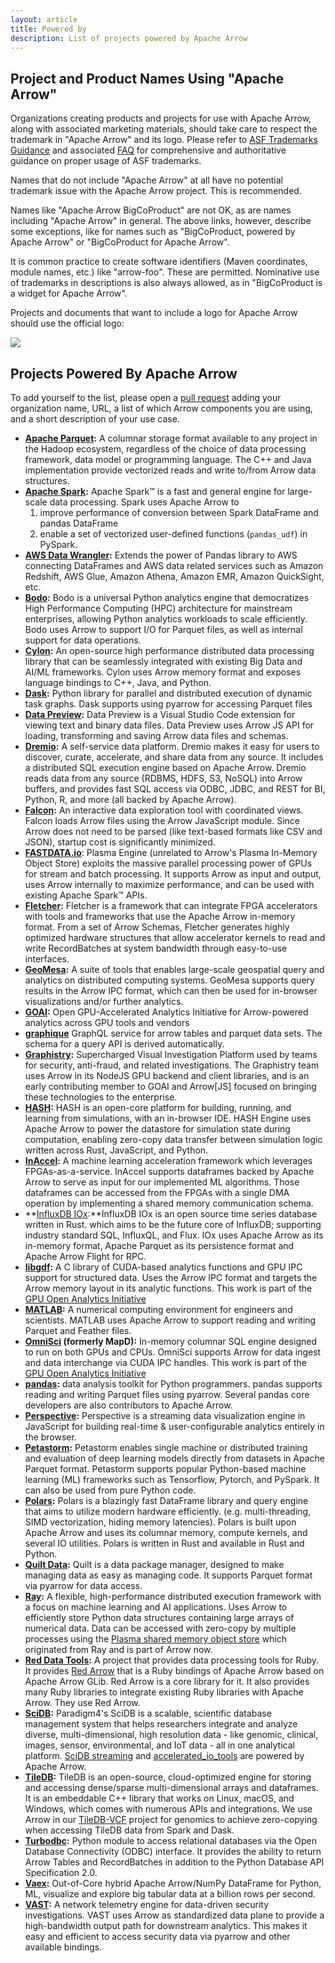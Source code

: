 ```yaml
---
layout: article
title: Powered by
description: List of projects powered by Apache Arrow
---
```

<!--
{% comment %}
Licensed to the Apache Software Foundation (ASF) under one or more
contributor license agreements.  See the NOTICE file distributed with
this work for additional information regarding copyright ownership.
The ASF licenses this file to you under the Apache License, Version 2.0
(the "License"); you may not use this file except in compliance with
the License.  You may obtain a copy of the License at

http://www.apache.org/licenses/LICENSE-2.0

Unless required by applicable law or agreed to in writing, software
distributed under the License is distributed on an "AS IS" BASIS,
WITHOUT WARRANTIES OR CONDITIONS OF ANY KIND, either express or implied.
See the License for the specific language governing permissions and
limitations under the License.
{% endcomment %}
-->

## Project and Product Names Using "Apache Arrow"

Organizations creating products and projects for use with Apache Arrow, along
with associated marketing materials, should take care to respect the trademark
in "Apache Arrow" and its logo. Please refer to [ASF Trademarks Guidance][1]
and associated [FAQ][2] for comprehensive and authoritative guidance on proper
usage of ASF trademarks.

Names that do not include "Apache Arrow" at all have no potential trademark
issue with the Apache Arrow project. This is recommended.

Names like "Apache Arrow BigCoProduct" are not OK, as are names including
"Apache Arrow" in general. The above links, however, describe some exceptions,
like for names such as "BigCoProduct, powered by Apache Arrow" or
"BigCoProduct for Apache Arrow".

It is common practice to create software identifiers (Maven coordinates, module
names, etc.) like "arrow-foo". These are permitted. Nominative use of trademarks
in descriptions is also always allowed, as in "BigCoProduct is a widget for
Apache Arrow".

Projects and documents that want to include a logo for Apache Arrow should use
the official logo:

<img src="{{ site.baseurl }}/img/arrow.png" style="max-width: 100%;"/>

## Projects Powered By Apache Arrow

To add yourself to the list, please open a [pull request][27] adding your
organization name, URL, a list of which Arrow components you are using, and a
short description of your use case.

* **[Apache Parquet][3]:** A columnar storage format available to any project
  in the Hadoop ecosystem, regardless of the choice of data processing
  framework, data model or programming language. The C++ and Java
  implementation provide vectorized reads and write to/from Arrow data
  structures.
* **[Apache Spark][7]:** Apache Spark™ is a fast and general engine for
  large-scale data processing. Spark uses Apache Arrow to
  1. improve performance of conversion between Spark DataFrame and pandas DataFrame
  2. enable a set of vectorized user-defined functions (`pandas_udf`) in PySpark.
* **[AWS Data Wrangler][34]:** Extends the power of Pandas library to AWS connecting 
  DataFrames and AWS data related services such as Amazon Redshift, AWS Glue, Amazon Athena, 
  Amazon EMR, Amazon QuickSight, etc.
* **[Bodo][36]:** Bodo is a universal Python analytics engine that democratizes High Performance 
   Computing (HPC) architecture for mainstream enterprises, allowing Python analytics workloads to
   scale efficiently. Bodo uses Arrow to support I/O for Parquet files, as well as internal support for data operations.
* **[Cylon][35]:**  An open-source high performance distributed data processing library 
  that can be seamlessly integrated with existing Big Data and AI/ML frameworks. Cylon
  uses Arrow memory format and exposes language bindings to C++, Java, and Python.
* **[Dask][15]:** Python library for parallel and distributed execution of
  dynamic task graphs. Dask supports using pyarrow for accessing Parquet
  files
* **[Data Preview][31]:** Data Preview is a Visual Studio Code extension
  for viewing text and binary data files. Data Preview uses Arrow JS API
  for loading, transforming and saving Arrow data files and schemas.
* **[Dremio][9]:** A self-service data platform. Dremio makes it easy for
  users to discover, curate, accelerate, and share data from any source.
  It includes a distributed SQL execution engine based on Apache Arrow.
  Dremio reads data from any source (RDBMS, HDFS, S3, NoSQL) into Arrow
  buffers, and provides fast SQL access via ODBC, JDBC, and REST for BI,
  Python, R, and more (all backed by Apache Arrow).
* **[Falcon][25]:** An interactive data exploration tool with coordinated views.
  Falcon loads Arrow files using the Arrow JavaScript module. Since Arrow does
  not need to be parsed (like text-based formats like CSV and JSON), startup cost
  is significantly minimized.
* **[FASTDATA.io][26]**: Plasma Engine (unrelated to Arrow's Plasma In-Memory
  Object Store) exploits the massive parallel processing power of GPUs for
  stream and batch processing. It supports Arrow as input and output, uses
  Arrow internally to maximize performance, and can be used with existing
  Apache Spark™ APIs.
* **[Fletcher][20]:** Fletcher is a framework that can integrate FPGA
  accelerators with tools and frameworks that use the Apache Arrow in-memory
  format. From a set of Arrow Schemas, Fletcher generates highly optimized
  hardware structures that allow accelerator kernels to read and write
  RecordBatches at system bandwidth through easy-to-use interfaces.
* **[GeoMesa][8]:** A suite of tools that enables large-scale geospatial query
  and analytics on distributed computing systems. GeoMesa supports query
  results in the Arrow IPC format, which can then be used for in-browser
  visualizations and/or further analytics.
* **[GOAI][19]:** Open GPU-Accelerated Analytics Initiative for Arrow-powered
  analytics across GPU tools and vendors
* **[graphique][41]** GraphQL service for arrow tables and parquet data sets. The schema for a query API is derived automatically.
* **[Graphistry][18]:** Supercharged Visual Investigation Platform used by
  teams for security, anti-fraud, and related investigations. The Graphistry
  team uses Arrow in its NodeJS GPU backend and client libraries, and is an
  early contributing member to GOAI and Arrow\[JS\] focused on bringing these
  technologies to the enterprise.
* **[HASH][39]:** HASH is an open-core platform for building, running, and learning
  from simulations, with an in-browser IDE. HASH Engine uses Apache Arrow to power
  the datastore for simulation state during computation, enabling zero-copy data
  transfer between simulation logic written across Rust, JavaScript, and Python.
* **[InAccel][29]:** A machine learning acceleration framework which leverages
  FPGAs-as-a-service. InAccel supports dataframes backed by Apache Arrow to
  serve as input for our implemented ML algorithms. Those dataframes can be
  accessed from the FPGAs with a single DMA operation by implementing a shared
  memory communication schema.
* **[InfluxDB IOx][42]:**InfluxDB IOx is an open source time series database
  written in Rust.  which aims to be the future core of InfluxDB; supporting
  industry standard SQL, InfluxQL, and Flux. IOx uses Apache Arrow as its in-memory
  format, Apache Parquet as its persistence format and Apache Arrow Flight for RPC.
* **[libgdf][14]:** A C library of CUDA-based analytics functions and GPU IPC
  support for structured data. Uses the Arrow IPC format and targets the Arrow
  memory layout in its analytic functions. This work is part of the [GPU Open
  Analytics Initiative][11]
* **[MATLAB][30]:** A numerical computing environment for engineers and
  scientists. MATLAB uses Apache Arrow to support reading and writing Parquet
  and Feather files.
* **[OmniSci][10] (formerly MapD):** In-memory columnar SQL engine designed to run
  on both GPUs and CPUs. OmniSci supports Arrow for data ingest and data interchange
  via CUDA IPC handles. This work is part of the [GPU Open Analytics Initiative][11]
* **[pandas][12]:** data analysis toolkit for Python programmers. pandas
  supports reading and writing Parquet files using pyarrow. Several pandas
  core developers are also contributors to Apache Arrow.
* **[Perspective][23]:** Perspective is a streaming data visualization engine in JavaScript for building real-time & user-configurable analytics entirely in the browser.
* **[Petastorm][28]:** Petastorm enables single machine or distributed training
  and evaluation of deep learning models directly from datasets in Apache
  Parquet format. Petastorm supports popular Python-based machine learning
  (ML) frameworks such as Tensorflow, Pytorch, and PySpark. It can also be
  used from pure Python code.
* **[Polars][40]:** Polars is a blazingly fast DataFrame library and query engine 
  that aims to utilize modern hardware efficiently. 
  (e.g. multi-threading, SIMD vectorization, hiding memory latencies). 
  Polars is built upon Apache Arrow and uses its columnar memory, compute kernels,
  and several IO utilities. Polars is written in Rust and available in Rust and Python.
* **[Quilt Data][13]:** Quilt is a data package manager, designed to make
  managing data as easy as managing code. It supports Parquet format via
  pyarrow for data access.
* **[Ray][5]:** A flexible, high-performance distributed execution framework
  with a focus on machine learning and AI applications. Uses Arrow to
  efficiently store Python data structures containing large arrays of numerical
  data. Data can be accessed with zero-copy by multiple processes using the
  [Plasma shared memory object store][6] which originated from Ray and is part
  of Arrow now.
* **[Red Data Tools][16]:** A project that provides data processing
  tools for Ruby. It provides [Red Arrow][17] that is a Ruby bindings
  of Apache Arrow based on Apache Arrow GLib. Red Arrow is a core
  library for it. It also provides many Ruby libraries to integrate
  existing Ruby libraries with Apache Arrow. They use Red Arrow.
* **[SciDB][21]:** Paradigm4's SciDB is a scalable, scientific
  database management system that helps researchers integrate and
  analyze diverse, multi-dimensional, high resolution data - like
  genomic, clinical, images, sensor, environmental, and IoT data -
  all in one analytical platform. [SciDB streaming][22] and
  [accelerated_io_tools][24] are powered by Apache Arrow.
* **[TileDB][32]:** TileDB is an open-source, cloud-optimized engine for storing
  and accessing dense/sparse multi-dimensional arrays and dataframes. It is an
  embeddable C++ library that works on Linux, macOS, and Windows, which comes
  with numerous APIs and integrations. We use Arrow in our [TileDB-VCF][33]
  project for genomics to achieve zero-copying when accessing TileDB data from
  Spark and Dask.
* **[Turbodbc][4]:** Python module to access relational databases via the Open
  Database Connectivity (ODBC) interface. It provides the ability to return
  Arrow Tables and RecordBatches in addition to the Python Database API
  Specification 2.0.
* **[Vaex][38]:** Out-of-Core hybrid Apache Arrow/NumPy DataFrame for Python,
  ML, visualize and explore big tabular data at a billion rows per second.
* **[VAST][37]:** A network telemetry engine for data-driven security
  investigations. VAST uses Arrow as standardized data plane to provide a
  high-bandwidth output path for downstream analytics. This makes it easy and
  efficient to access security data via pyarrow and other available bindings.

[1]: https://www.apache.org/foundation/marks/
[2]: https://www.apache.org/foundation/marks/faq/
[3]: https://parquet.apache.org/
[4]: https://github.com/blue-yonder/turbodbc
[5]: https://github.com/ray-project/ray
[6]: https://ray-project.github.io/2017/08/08/plasma-in-memory-object-store.html
[7]: https://spark.apache.org/
[8]: https://github.com/locationtech/geomesa
[9]: https://www.dremio.com/
[10]: https://github.com/omnisci/mapd-core
[11]: https://gpuopenanalytics.com/
[12]: https://pandas.pydata.org
[13]: https://quiltdata.com/
[14]: https://github.com/gpuopenanalytics/libgdf
[15]: https://github.com/dask/dask
[16]: https://red-data-tools.github.io/
[17]: https://github.com/red-data-tools/red-arrow/
[18]: https://www.graphistry.com
[19]: http://gpuopenanalytics.com
[20]: https://github.com/abs-tudelft/fletcher
[21]: https://www.paradigm4.com
[22]: https://github.com/Paradigm4/stream
[23]: https://github.com/jpmorganchase/perspective
[24]: https://github.com/Paradigm4/accelerated_io_tools
[25]: https://github.com/uwdata/falcon
[26]: https://fastdata.io/
[27]: https://github.com/apache/arrow-site/edit/master/powered_by.md
[28]: https://github.com/uber/petastorm
[29]: https://www.inaccel.com/
[30]: https://www.mathworks.com
[31]: https://github.com/RandomFractals/vscode-data-preview
[32]: https://github.com/TileDB-Inc/TileDB
[33]: https://github.com/TileDB-Inc/TileDB-VCF
[34]: https://github.com/awslabs/aws-data-wrangler
[35]: https://cylondata.org/ 
[36]: https://bodo.ai
[37]: https://github.com/tenzir/vast
[38]: https://github.com/vaexio/vaex
[39]: https://hash.ai
[40]: https://github.com/pola-rs/polars
[41]: https://github.com/coady/graphique
[42]: https://github.com/influxdata/influxdb_iox
